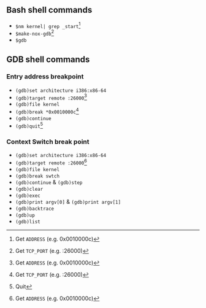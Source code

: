 ## Bash shell commands
* `$nm kernel| grep _start`[^1]
* `$make-nox-gdb`[^2]
* `$gdb`

[^1]: Get `ADDRESS` (e.g. 0x0010000c)
[^2]: Get `TCP_PORT` (e.g. :26000)
## GDB shell commands
### Entry address breakpoint
* `(gdb)set architecture i386:x86-64`
* `(gdb)target remote :26000`[^1]
* `(gdb)file kernel`
* `(gdb)break *0x0010000c`[^2]
* `(gdb)continue`
* `(gdb)quit`[^3]

[^3]: Quit
### Context Switch break point
* `(gdb)set architecture i386:x86-64`
* `(gdb)target remote :26000`[^1]
* `(gdb)file kernel`
* `(gdb)break swtch`
* `(gdb)continue` & `(gdb)step`
* `(gdb)clear`
* `(gdb)exec`
* `(gdb)print argv[0]` & `(gdb)print argv[1]`
* `(gdb)backtrace`
* `(gdb)up`
* `(gdb)list`